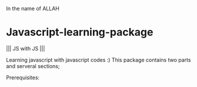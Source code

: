 ﻿In the name of ALLAH
# Javascript-learning-package
||| JS with JS |||

Learning javascript with javascript codes :)
This package contains two parts and serveral sections;

Prerequisites:
